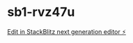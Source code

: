 # sb1-rvz47u

[Edit in StackBlitz next generation editor ⚡️](https://stackblitz.com/~/github.com/giri58864/sb1-rvz47u)